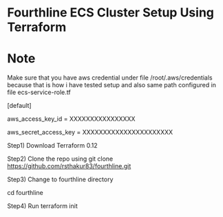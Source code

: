 # Fourthline ECS Cluster Setup Using Terraform

# Note 
Make sure that you have aws credential under file /root/.aws/credentials because that is how i have tested setup and also same path configured in file ecs-service-role.tf

[default]

aws_access_key_id = XXXXXXXXXXXXXXXX

aws_secret_access_key = XXXXXXXXXXXXXXXXXXXXXX



Step1) Download Terraform 0.12

Step2) Clone the repo using git clone https://github.com/rsthakur83/fourthline.git

Step3) Change to fourthline directory 

cd fourthline

Step4) Run terraform init




